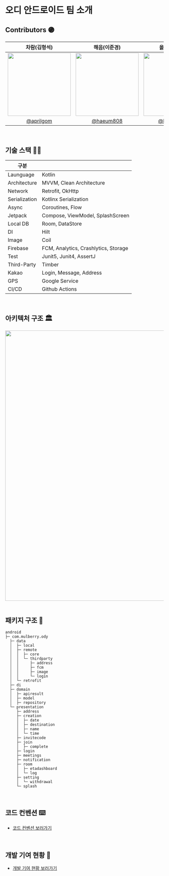 # 오디 안드로이드 팀 소개
## **Contributors** 🟣

|차람(김형석)|해음(이준경)|올리브(김혜민)|
|:-:|:-:|:-:|
|<img src="https://github.com/user-attachments/assets/6743a06e-785c-4fd1-98d6-69d3fde4ca6f" width=200 height=200>|<img src="https://github.com/user-attachments/assets/a7b12121-a193-4d12-ac86-c3fd383b0125" width=200 height=200>|<img src="https://github.com/user-attachments/assets/ee524838-09af-4241-bf64-aa227510c0b1" width=200 height=200>|
|[@aprilgom](https://github.com/aprilgom)|[@haeum808](https://github.com/haeum808)|[@kimhm0728](https://github.com/kimhm0728)|

<br>

## 기술 스택 🧑‍💻
| 구분            |                                      |
|---------------|--------------------------------------|
| Launguage     | Kotlin                               |
| Architecture  | MVVM, Clean Architecture             |
| Network       | Retrofit, OkHttp                     |
| Serialization | Kotlinx Serialization                |
| Async         | Coroutines, Flow                     |
| Jetpack       | Compose, ViewModel, SplashScreen     |
| Local DB      | Room, DataStore                      |
| DI            | Hilt                                 |
| Image         | Coil                                 |
| Firebase      | FCM, Analytics, Crashlytics, Storage |
| Test          | Junit5, Junit4, AssertJ              |
| Third-Party   | Timber                               |
| Kakao         | Login, Message, Address              |
| GPS           | Google Service                       |
| CI/CD         | Github Actions                       |

<br>

## **아키텍처 구조** 🏛️

<img src="https://github.com/user-attachments/assets/3d60e4b4-95cc-4ae4-b32e-0756bdc0abe8" width="860"/>

<br>
<br>

## **패키지 구조** 📁
```
android
├─ com.mulberry.ody
  ├─ data
  │  ├─ local
  │  ├─ remote
  │  │  ├─ core
  │  │  └─ thirdparty
  │  │     ├─ address
  │  │     ├─ fcm
  │  │     ├─ image
  │  │     └─ login
  │  └─ retrofit
  ├─ di
  ├─ domain
  │  ├─ apiresult
  │  ├─ model
  │  ├─ repository
  └─ presentation
     ├─ address
     ├─ creation
     │  ├─ date
     │  ├─ destination
     │  ├─ name
     │  └─ time
     ├─ invitecode
     ├─ join
     │  ├─ complete
     ├─ login
     ├─ meetings
     ├─ notification
     ├─ room
     │  ├─ etadashboard
     │  └─ log
     ├─ setting
     │  └─ withdrawal
     └─ splash
```

<br>

## 코드 컨벤션 ⌨️
- [코드 컨벤션 보러가기](https://sly-face-106.notion.site/180abc739e634b42ad33381f2780c8e0?pvs=4)

<br>

## 개발 기여 현황 🧩
- [개발 기여 현황 보러가기](https://sly-face-106.notion.site/0d91aa0c3c6b4fb68a158c2c3840e1f6)
